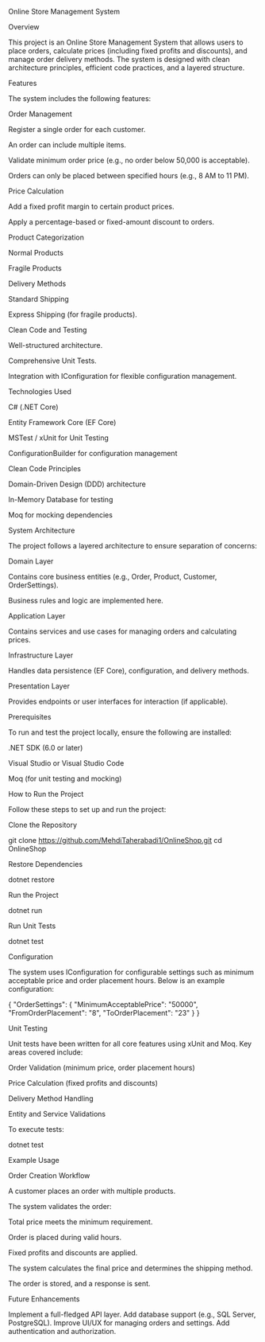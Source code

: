 Online Store Management System

Overview

This project is an Online Store Management System that allows users to place orders, calculate prices (including fixed profits and discounts), and manage order delivery methods. The system is designed with clean architecture principles, efficient code practices, and a layered structure.

Features

The system includes the following features:

Order Management

Register a single order for each customer.

An order can include multiple items.

Validate minimum order price (e.g., no order below 50,000 is acceptable).

Orders can only be placed between specified hours (e.g., 8 AM to 11 PM).

Price Calculation

Add a fixed profit margin to certain product prices.

Apply a percentage-based or fixed-amount discount to orders.

Product Categorization

Normal Products

Fragile Products

Delivery Methods

Standard Shipping

Express Shipping (for fragile products).

Clean Code and Testing

Well-structured architecture.

Comprehensive Unit Tests.

Integration with IConfiguration for flexible configuration management.

Technologies Used

C# (.NET Core)

Entity Framework Core (EF Core)

MSTest / xUnit for Unit Testing

ConfigurationBuilder for configuration management

Clean Code Principles

Domain-Driven Design (DDD) architecture

In-Memory Database for testing

Moq for mocking dependencies

System Architecture

The project follows a layered architecture to ensure separation of concerns:

Domain Layer

Contains core business entities (e.g., Order, Product, Customer, OrderSettings).

Business rules and logic are implemented here.

Application Layer

Contains services and use cases for managing orders and calculating prices.

Infrastructure Layer

Handles data persistence (EF Core), configuration, and delivery methods.

Presentation Layer

Provides endpoints or user interfaces for interaction (if applicable).

Prerequisites

To run and test the project locally, ensure the following are installed:

.NET SDK (6.0 or later)

Visual Studio or Visual Studio Code

Moq (for unit testing and mocking)

How to Run the Project

Follow these steps to set up and run the project:

Clone the Repository

git clone https://github.com/MehdiTaherabadi1/OnlineShop.git
cd OnlineShop

Restore Dependencies

dotnet restore

Run the Project

dotnet run

Run Unit Tests

dotnet test

Configuration

The system uses IConfiguration for configurable settings such as minimum acceptable price and order placement hours. Below is an example configuration:

{
  "OrderSettings": {
    "MinimumAcceptablePrice": "50000",
    "FromOrderPlacement": "8",
    "ToOrderPlacement": "23"
  }
}

Unit Testing

Unit tests have been written for all core features using xUnit and Moq. Key areas covered include:

Order Validation (minimum price, order placement hours)

Price Calculation (fixed profits and discounts)

Delivery Method Handling

Entity and Service Validations

To execute tests:

dotnet test

Example Usage

Order Creation Workflow

A customer places an order with multiple products.

The system validates the order:

Total price meets the minimum requirement.

Order is placed during valid hours.

Fixed profits and discounts are applied.

The system calculates the final price and determines the shipping method.

The order is stored, and a response is sent.

Future Enhancements

Implement a full-fledged API layer.
Add database support (e.g., SQL Server, PostgreSQL).
Improve UI/UX for managing orders and settings.
Add authentication and authorization.
